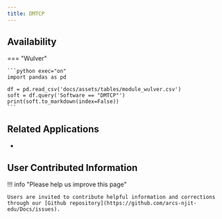 ```yaml
---
title: DMTCP
---
```



## Availability

=== "Wulver"

    ```python exec="on"
    import pandas as pd
    
    df = pd.read_csv('docs/assets/tables/module_wulver.csv')
    soft = df.query('Software == "DMTCP"')
    print(soft.to_markdown(index=False))
    ```

## Related Applications

* 

## User Contributed Information

!!! info "Please help us improve this page"

    Users are invited to contribute helpful information and corrections through our [Github repository](https://github.com/arcs-njit-edu/Docs/issues).



